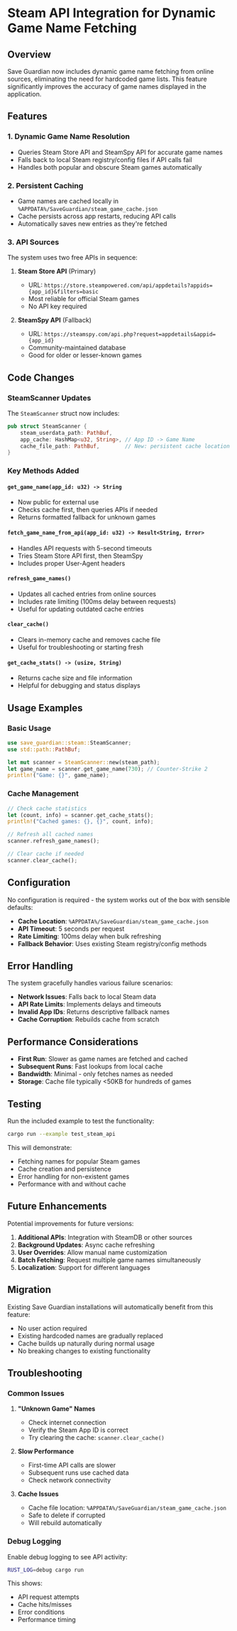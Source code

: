 # Steam API Integration for Dynamic Game Name Fetching

## Overview

Save Guardian now includes dynamic game name fetching from online sources, eliminating the need for hardcoded game lists. This feature significantly improves the accuracy of game names displayed in the application.

## Features

### 1. **Dynamic Game Name Resolution**
- Queries Steam Store API and SteamSpy API for accurate game names
- Falls back to local Steam registry/config files if API calls fail
- Handles both popular and obscure Steam games automatically

### 2. **Persistent Caching**
- Game names are cached locally in `%APPDATA%/SaveGuardian/steam_game_cache.json`
- Cache persists across app restarts, reducing API calls
- Automatically saves new entries as they're fetched

### 3. **API Sources**
The system uses two free APIs in sequence:

1. **Steam Store API** (Primary)
   - URL: `https://store.steampowered.com/api/appdetails?appids={app_id}&filters=basic`
   - Most reliable for official Steam games
   - No API key required

2. **SteamSpy API** (Fallback)  
   - URL: `https://steamspy.com/api.php?request=appdetails&appid={app_id}`
   - Community-maintained database
   - Good for older or lesser-known games

## Code Changes

### SteamScanner Updates

The `SteamScanner` struct now includes:

```rust
pub struct SteamScanner {
    steam_userdata_path: PathBuf,
    app_cache: HashMap<u32, String>, // App ID -> Game Name
    cache_file_path: PathBuf,        // New: persistent cache location
}
```

### Key Methods Added

#### `get_game_name(app_id: u32) -> String`
- Now public for external use
- Checks cache first, then queries APIs if needed
- Returns formatted fallback for unknown games

#### `fetch_game_name_from_api(app_id: u32) -> Result<String, Error>`
- Handles API requests with 5-second timeouts
- Tries Steam Store API first, then SteamSpy
- Includes proper User-Agent headers

#### `refresh_game_names()`
- Updates all cached entries from online sources
- Includes rate limiting (100ms delay between requests)
- Useful for updating outdated cache entries

#### `clear_cache()`
- Clears in-memory cache and removes cache file
- Useful for troubleshooting or starting fresh

#### `get_cache_stats() -> (usize, String)`
- Returns cache size and file information
- Helpful for debugging and status displays

## Usage Examples

### Basic Usage
```rust
use save_guardian::steam::SteamScanner;
use std::path::PathBuf;

let mut scanner = SteamScanner::new(steam_path);
let game_name = scanner.get_game_name(730); // Counter-Strike 2
println!("Game: {}", game_name);
```

### Cache Management
```rust
// Check cache statistics
let (count, info) = scanner.get_cache_stats();
println!("Cached games: {}, {}", count, info);

// Refresh all cached names
scanner.refresh_game_names();

// Clear cache if needed
scanner.clear_cache();
```

## Configuration

No configuration is required - the system works out of the box with sensible defaults:

- **Cache Location**: `%APPDATA%/SaveGuardian/steam_game_cache.json`
- **API Timeout**: 5 seconds per request
- **Rate Limiting**: 100ms delay when bulk refreshing
- **Fallback Behavior**: Uses existing Steam registry/config methods

## Error Handling

The system gracefully handles various failure scenarios:

- **Network Issues**: Falls back to local Steam data
- **API Rate Limits**: Implements delays and timeouts
- **Invalid App IDs**: Returns descriptive fallback names
- **Cache Corruption**: Rebuilds cache from scratch

## Performance Considerations

- **First Run**: Slower as game names are fetched and cached
- **Subsequent Runs**: Fast lookups from local cache
- **Bandwidth**: Minimal - only fetches names as needed
- **Storage**: Cache file typically <50KB for hundreds of games

## Testing

Run the included example to test the functionality:

```bash
cargo run --example test_steam_api
```

This will demonstrate:
- Fetching names for popular Steam games
- Cache creation and persistence
- Error handling for non-existent games
- Performance with and without cache

## Future Enhancements

Potential improvements for future versions:

1. **Additional APIs**: Integration with SteamDB or other sources
2. **Background Updates**: Async cache refreshing
3. **User Overrides**: Allow manual name customization
4. **Batch Fetching**: Request multiple game names simultaneously
5. **Localization**: Support for different languages

## Migration

Existing Save Guardian installations will automatically benefit from this feature:

- No user action required
- Existing hardcoded names are gradually replaced
- Cache builds up naturally during normal usage
- No breaking changes to existing functionality

## Troubleshooting

### Common Issues

1. **"Unknown Game" Names**
   - Check internet connection
   - Verify the Steam App ID is correct
   - Try clearing the cache: `scanner.clear_cache()`

2. **Slow Performance**
   - First-time API calls are slower
   - Subsequent runs use cached data
   - Check network connectivity

3. **Cache Issues**
   - Cache file location: `%APPDATA%/SaveGuardian/steam_game_cache.json`
   - Safe to delete if corrupted
   - Will rebuild automatically

### Debug Logging

Enable debug logging to see API activity:

```bash
RUST_LOG=debug cargo run
```

This shows:
- API request attempts
- Cache hits/misses
- Error conditions
- Performance timing